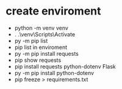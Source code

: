 # create enviroment

- python -m venv venv  
- . .\venv\Scripts\Activate
- py -m pip list
- pip list in enviroment
- py -m pip install requests
- pip show requests
- pip install requests python-dotenv Flask
- py -m pip install python-dotenv
- pip freeze > requirements.txt